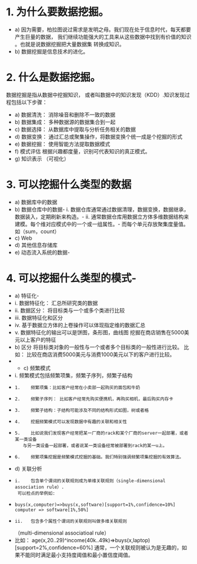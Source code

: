 # 1.	为什么要数据挖掘。
- a)	因为需要，柏拉图说过需求是发明之母。我们现在处于信息时代，每天都要产生巨量的数据，
    我们继续功能强大的工具来从这些数据中找到有价值的知识 。也就是说数据挖掘把大量数据集
    转换成知识。
- b)	数据挖掘是信息技术的进化。

# 2.	什么是数据挖掘。
数据挖掘是指从数据中挖掘知识， 或者叫数据中的知识发现（KDD）.知识发现过程包括以下步骤：
- a)	数据清洗： 消除噪音和删除不一致的数据
- b)	数据集成： 多种数据源的数据集合到一起
- c)	数据选择： 从数据库中提取与分析任务相关的数据
- d)	数据变换： 通过汇总或聚集操作，将数据变换个统一成是个挖掘的形式
- e)	数据挖掘： 使用智能方法提取数据模式
- f)	模式评估 根据兴趣都度量，识别可代表知识的真正模式。
- g)	知识表示 （可视化）

# 3.	可以挖掘什么类型的数据
- a)	数据库中的数据
- b)	数据仓库中的数据-
    i.	数据仓库通常通过数据清理，数据变换，数据继承，数据装入，定期刷新来构造。-
    ii.	通常数据仓库用数据立方体多维数据结构来建模。每个维对应模式中的一个或一组属性。-
        而每个单元存放聚集度量值。如（sum，count）
- c)	Web
- d)	其他信息存储库
- e)	动态流入系统的数据-

# 4.	可以挖掘什么类型的模式-
- a)	特征化-
-   i.	数据特征化： 汇总所研究类的数据
-   ii.	数据区分：   将目标类与一个或多个类进行比较
-   iii.	数据特征化和区分
-   iv.	基于数据立方体的上卷操作可以体现指定维的数据汇总
-   v.	数据特征化的输出可以是饼图，条形图，曲线图
        挖掘在商店销售在5000美元以上客户的特征
- b)	区分
  将目标类对象的一般性与一个或者多个目标类的一般性进行比较。
  比如： 比较在商店消费5000美元与消费1000美元以下的客户进行比较。
- - c)	频繁模式
-   i.	频繁模式包括频繁项集，频繁子序列，频繁子结构
-     1.	频繁项集：比如客户经常在小卖部一起购买的面包和牛奶
-     2.	频繁子序列： 比如客户经常先购买便携机，再购买相机，最后购买内存卡
-     3.	频繁子结构：子结构可能涉及不同的结构形式如图，树或者格
-     4.	挖掘频繁模式可以发现数据中有趣的关联和相关性
-     5.	比如说我们发现客户经常把某一厂商的rack和某个厂商的server一起部署，或者某一类设备
         与另一类设备一起部署，或者说某一类设备经常被部署到rack的某一u上。
-     6.	频繁项集挖掘是频繁模式挖掘的基础。我们特别强调频繁项集挖掘的有效算法。
- d)	关联分析
-     i.	包含单个谓词的关联规则成为单维关联规则（single-dimensional association rule）.
       可以检点的举例如:
-     buys(x,computer)=>buys(x,software)[support=1%,confidence=10%]
      computer => software[1%,50%]
-     ii.	包含多个属性个谓词的关联规则叫做多维关联规则
     （multi-dimensional associatioal rule）
- 比如： age(x,20..29)^income(40k..49k)=>buys(x,laptop)[support=2%,confidence=60%]
	通常，一个关联规则被认为是无趣的，如果不能同时满足最小支持度阈值和最小置信度阈值。
